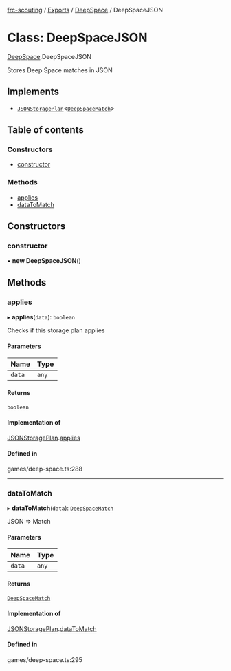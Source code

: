 [frc-scouting](../README.md) / [Exports](../modules.md) / [DeepSpace](../modules/DeepSpace.md) / DeepSpaceJSON

# Class: DeepSpaceJSON

[DeepSpace](../modules/DeepSpace.md).DeepSpaceJSON

Stores Deep Space matches in JSON

## Implements

- [`JSONStoragePlan`](../interfaces/JSONStoragePlan.md)<[`DeepSpaceMatch`](DeepSpace.DeepSpaceMatch.md)\>

## Table of contents

### Constructors

- [constructor](DeepSpace.DeepSpaceJSON.md#constructor)

### Methods

- [applies](DeepSpace.DeepSpaceJSON.md#applies)
- [dataToMatch](DeepSpace.DeepSpaceJSON.md#datatomatch)

## Constructors

### constructor

• **new DeepSpaceJSON**()

## Methods

### applies

▸ **applies**(`data`): `boolean`

Checks if this storage plan applies

#### Parameters

| Name | Type |
| :------ | :------ |
| `data` | `any` |

#### Returns

`boolean`

#### Implementation of

[JSONStoragePlan](../interfaces/JSONStoragePlan.md).[applies](../interfaces/JSONStoragePlan.md#applies)

#### Defined in

games/deep-space.ts:288

___

### dataToMatch

▸ **dataToMatch**(`data`): [`DeepSpaceMatch`](DeepSpace.DeepSpaceMatch.md)

JSON => Match

#### Parameters

| Name | Type |
| :------ | :------ |
| `data` | `any` |

#### Returns

[`DeepSpaceMatch`](DeepSpace.DeepSpaceMatch.md)

#### Implementation of

[JSONStoragePlan](../interfaces/JSONStoragePlan.md).[dataToMatch](../interfaces/JSONStoragePlan.md#datatomatch)

#### Defined in

games/deep-space.ts:295
